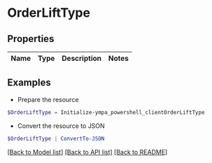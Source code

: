 # OrderLiftType
## Properties

Name | Type | Description | Notes
------------ | ------------- | ------------- | -------------

## Examples

- Prepare the resource
```powershell
$OrderLiftType = Initialize-ympa_powershell_clientOrderLiftType 
```

- Convert the resource to JSON
```powershell
$OrderLiftType | ConvertTo-JSON
```

[[Back to Model list]](../README.md#documentation-for-models) [[Back to API list]](../README.md#documentation-for-api-endpoints) [[Back to README]](../README.md)


